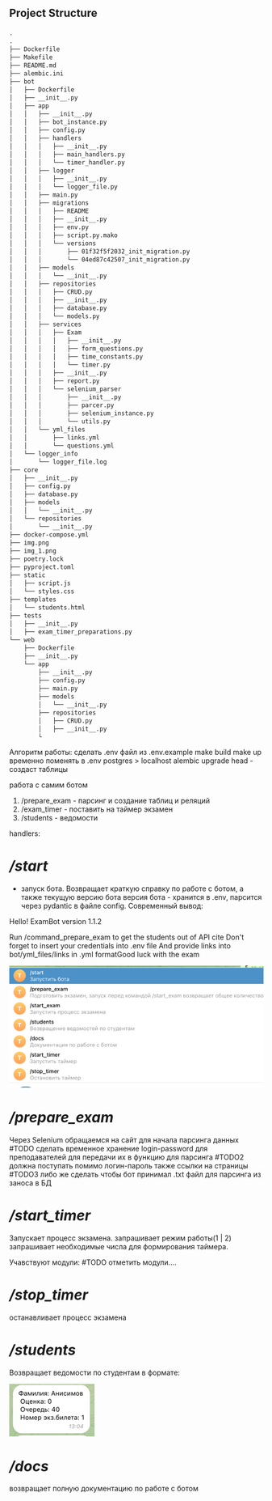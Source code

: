 
## Project Structure
```plaintext
.
.
├── Dockerfile
├── Makefile
├── README.md
├── alembic.ini
├── bot
│   ├── Dockerfile
│   ├── __init__.py
│   ├── app
│   │   ├── __init__.py
│   │   ├── bot_instance.py
│   │   ├── config.py
│   │   ├── handlers
│   │   │   ├── __init__.py
│   │   │   ├── main_handlers.py
│   │   │   └── timer_handler.py
│   │   ├── logger
│   │   │   ├── __init__.py
│   │   │   └── logger_file.py
│   │   ├── main.py
│   │   ├── migrations
│   │   │   ├── README
│   │   │   ├── __init__.py
│   │   │   ├── env.py
│   │   │   ├── script.py.mako
│   │   │   └── versions
│   │   │       ├── 01f32f5f2032_init_migration.py
│   │   │       └── 04ed87c42507_init_migration.py
│   │   ├── models
│   │   │   └── __init__.py
│   │   ├── repositories
│   │   │   ├── CRUD.py
│   │   │   ├── __init__.py
│   │   │   ├── database.py
│   │   │   └── models.py
│   │   ├── services
│   │   │   ├── Exam
│   │   │   │   ├── __init__.py
│   │   │   │   ├── form_questions.py
│   │   │   │   ├── time_constants.py
│   │   │   │   └── timer.py
│   │   │   ├── __init__.py
│   │   │   ├── report.py
│   │   │   └── selenium_parser
│   │   │       ├── __init__.py
│   │   │       ├── parcer.py
│   │   │       ├── selenium_instance.py
│   │   │       └── utils.py
│   │   └── yml_files
│   │       ├── links.yml
│   │       └── questions.yml
│   └── logger_info
│       └── logger_file.log
├── core
│   ├── __init__.py
│   ├── config.py
│   ├── database.py
│   ├── models
│   │   └── __init__.py
│   └── repositories
│       └── __init__.py
├── docker-compose.yml
├── img.png
├── img_1.png
├── poetry.lock
├── pyproject.toml
├── static
│   ├── script.js
│   └── styles.css
├── templates
│   └── students.html
├── tests
│   ├── __init__.py
│   ├── exam_timer_preparations.py
└── web
    ├── Dockerfile
    ├── __init__.py
    └── app
        ├── __init__.py
        ├── config.py
        ├── main.py
        ├── models
        │   └── __init__.py
        ├── repositories
        │   ├── CRUD.py
        │   ├── __init__.py
        └

```


Алгоритм работы:
сделать .env файл из .env.example
make build
make up
временно поменять в .env postgres > localhost
alembic upgrade head - создаст таблицы

работа с самим ботом 
1. /prepare_exam - парсинг и создание таблиц и реляций
2. /exam_timer - поставить на таймер экзамен
3. /students - ведомости


handlers:
# */start*
- запуск бота. Возвращает краткую справку по работе с ботом, а также текущую версию бота
версия бота - хранится в .env, парсится через pydantic в файле config.
Современный вывод:

Hello! ExamBot version 1.1.2

Run /command_prepare_exam to get the students out of API cite
Don't forget to insert your credentials into .env file
And provide links into bot/yml_files/links in .yml formatGood luck with the exam

![img.png](img.png)
# */prepare_exam*
Через Selenium обращаемся на сайт для начала парсинга данных
#TODO сделать временное хранение login-password для преподавателей для передачи их в функцию для парсинга 
#TODO2 должна поступать помимо логин-пароль также ссылки на страницы
#TODO3 либо же сделать чтобы бот принимал .txt файл для парсинга из заноса в БД

# */start_timer*
Запускает процесс экзамена.
запрашивает режим работы(1 | 2)
запрашивает необходимые числа для 
формирования таймера.

Учавствуют модули:
#TODO отметить модули....

# */stop_timer*
останавливает процесс экзамена




# */students*
Возвращает ведомости по студентам в формате:

![img_1.png](img_1.png)

# */docs*
возвращает полную документацию по работе с ботом
